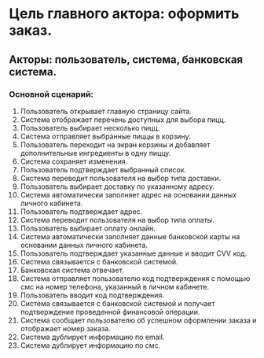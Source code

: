 # Цель главного актора: оформить заказ.

## Акторы: пользователь, система, банковская система.

### Основной сценарий:

1. Пользователь открывает главную страницу сайта.
2. Система отображает перечень доступных для выбора пицц.
3. Пользователь выбирает несколько пицц.
4. Система отправляет выбранные пиццы в корзину.
5. Пользователь переходит на экран корзины и добавляет дополнительные ингредиенты в одну пиццу.
6. Система сохраняет изменения.
7. Пользователь подтверждает выбранный список.
8. Система переводит пользователя на выбор типа доставки.
9. Пользователь выбирает доставку по указанному адресу.
10. Система автоматически заполняет адрес на основании данных личного кабинета.
11. Пользователь подтверждает адрес.
12. Система переводит пользователя на выбор типа оплаты.
13. Пользователь выбирает оплату онлайн.
14. Система автоматически заполняет данные банковской карты на основании данных личного кабинета.
15. Пользователь подтверждает указанные данные и вводит CVV код.
16. Система связывается с банковской системой.
17. Банковская система отвечает.
18. Система отправляет пользователю код подтверждения с помощью смс на номер телефона, указанный в личном кабинете.
19. Пользователь вводит код подтверждения.
20. Система связывается с банковской системой и получает подтверждение проведенной финансовой операции.
21. Система сообщает пользователю об успешном оформлении заказа и отображает номер заказа.
22. Система дублирует информацию по email.
23. Система дублирует информацию по смс.


